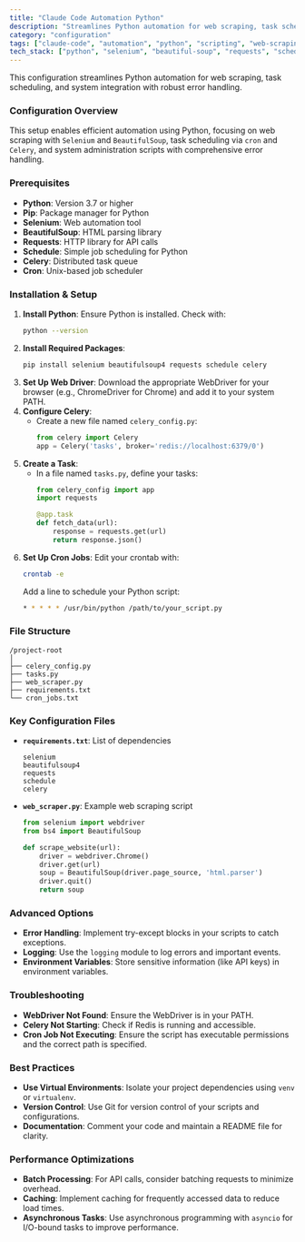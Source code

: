 ```yaml
---
title: "Claude Code Automation Python"
description: "Streamlines Python automation for web scraping, task scheduling, and system integration with robust error handling."
category: "configuration"
tags: ["claude-code", "automation", "python", "scripting", "web-scraping", "scheduling", "error-handling", "api-integration"]
tech_stack: ["python", "selenium", "beautiful-soup", "requests", "schedule", "celery", "cron"]
---
```


This configuration streamlines Python automation for web scraping, task scheduling, and system integration with robust error handling.

### Configuration Overview
This setup enables efficient automation using Python, focusing on web scraping with `Selenium` and `BeautifulSoup`, task scheduling via `cron` and `Celery`, and system administration scripts with comprehensive error handling.

### Prerequisites
- **Python**: Version 3.7 or higher
- **Pip**: Package manager for Python
- **Selenium**: Web automation tool
- **BeautifulSoup**: HTML parsing library
- **Requests**: HTTP library for API calls
- **Schedule**: Simple job scheduling for Python
- **Celery**: Distributed task queue
- **Cron**: Unix-based job scheduler

### Installation & Setup
1. **Install Python**: Ensure Python is installed. Check with:
   ```bash
   python --version
   ```
2. **Install Required Packages**:
   ```bash
   pip install selenium beautifulsoup4 requests schedule celery
   ```
3. **Set Up Web Driver**: Download the appropriate WebDriver for your browser (e.g., ChromeDriver for Chrome) and add it to your system PATH.
4. **Configure Celery**:
   - Create a new file named `celery_config.py`:
     ```python
     from celery import Celery
     app = Celery('tasks', broker='redis://localhost:6379/0')
     ```
5. **Create a Task**:
   - In a file named `tasks.py`, define your tasks:
     ```python
     from celery_config import app
     import requests

     @app.task
     def fetch_data(url):
         response = requests.get(url)
         return response.json()
     ```
6. **Set Up Cron Jobs**: Edit your crontab with:
   ```bash
   crontab -e
   ```
   Add a line to schedule your Python script:
   ```bash
   * * * * * /usr/bin/python /path/to/your_script.py
   ```

### File Structure
```
/project-root
│
├── celery_config.py
├── tasks.py
├── web_scraper.py
├── requirements.txt
└── cron_jobs.txt
```

### Key Configuration Files
- **`requirements.txt`**: List of dependencies
  ```plaintext
  selenium
  beautifulsoup4
  requests
  schedule
  celery
  ```
- **`web_scraper.py`**: Example web scraping script
  ```python
  from selenium import webdriver
  from bs4 import BeautifulSoup

  def scrape_website(url):
      driver = webdriver.Chrome()
      driver.get(url)
      soup = BeautifulSoup(driver.page_source, 'html.parser')
      driver.quit()
      return soup
  ```

### Advanced Options
- **Error Handling**: Implement try-except blocks in your scripts to catch exceptions.
- **Logging**: Use the `logging` module to log errors and important events.
- **Environment Variables**: Store sensitive information (like API keys) in environment variables.

### Troubleshooting
- **WebDriver Not Found**: Ensure the WebDriver is in your PATH.
- **Celery Not Starting**: Check if Redis is running and accessible.
- **Cron Job Not Executing**: Ensure the script has executable permissions and the correct path is specified.

### Best Practices
- **Use Virtual Environments**: Isolate your project dependencies using `venv` or `virtualenv`.
- **Version Control**: Use Git for version control of your scripts and configurations.
- **Documentation**: Comment your code and maintain a README file for clarity.

### Performance Optimizations
- **Batch Processing**: For API calls, consider batching requests to minimize overhead.
- **Caching**: Implement caching for frequently accessed data to reduce load times.
- **Asynchronous Tasks**: Use asynchronous programming with `asyncio` for I/O-bound tasks to improve performance.